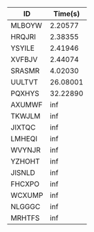 |ID|Time(s)|
|-|-|
|MLBOYW|2.20577|
|HRQJRI|2.38355|
|YSYILE|2.41946|
|XVFBJV|2.44074|
|SRASMR|4.02030|
|UULTVT|26.08001|
|PQXHYS|32.22890|
|AXUMWF|inf|
|TKWJLM|inf|
|JIXTQC|inf|
|LMHEQI|inf|
|WVYNJR|inf|
|YZHOHT|inf|
|JISNLD|inf|
|FHCXPO|inf|
|WCXUMP|inf|
|NLGGGC|inf|
|MRHTFS|inf|
